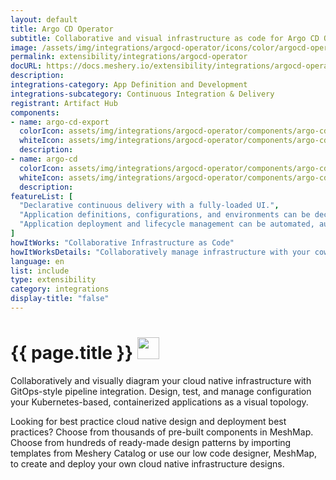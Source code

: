 ```yaml
---
layout: default
title: Argo CD Operator
subtitle: Collaborative and visual infrastructure as code for Argo CD Operator
image: /assets/img/integrations/argocd-operator/icons/color/argocd-operator-color.svg
permalink: extensibility/integrations/argocd-operator
docURL: https://docs.meshery.io/extensibility/integrations/argocd-operator
description: 
integrations-category: App Definition and Development
integrations-subcategory: Continuous Integration & Delivery
registrant: Artifact Hub
components: 
- name: argo-cd-export
  colorIcon: assets/img/integrations/argocd-operator/components/argo-cd-export/icons/color/argo-cd-export-color.svg
  whiteIcon: assets/img/integrations/argocd-operator/components/argo-cd-export/icons/white/argo-cd-export-white.svg
  description: 
- name: argo-cd
  colorIcon: assets/img/integrations/argocd-operator/components/argo-cd/icons/color/argo-cd-color.svg
  whiteIcon: assets/img/integrations/argocd-operator/components/argo-cd/icons/white/argo-cd-white.svg
  description: 
featureList: [
  "Declarative continuous delivery with a fully-loaded UI.",
  "Application definitions, configurations, and environments can be declarative and version controlled.",
  "Application deployment and lifecycle management can be automated, auditable, and easy to understand."
]
howItWorks: "Collaborative Infrastructure as Code"
howItWorksDetails: "Collaboratively manage infrastructure with your coworkers synchronously sharing the same designs."
language: en
list: include
type: extensibility
category: integrations
display-title: "false"
---
```

<h1>{{ page.title }} <img src="{{ page.image }}" style="width: 35px; height: 35px;" /></h1>

<p>

</p>
<p>
    Collaboratively and visually diagram your cloud native infrastructure with GitOps-style pipeline integration. Design, test, and manage configuration your Kubernetes-based, containerized applications as a visual topology.
</p>
<p>
    Looking for best practice cloud native design and deployment best practices? Choose from thousands of pre-built components in MeshMap. Choose from hundreds of ready-made design patterns by importing templates from Meshery Catalog or use our low code designer, MeshMap, to create and deploy your own cloud native infrastructure designs.
</p>
